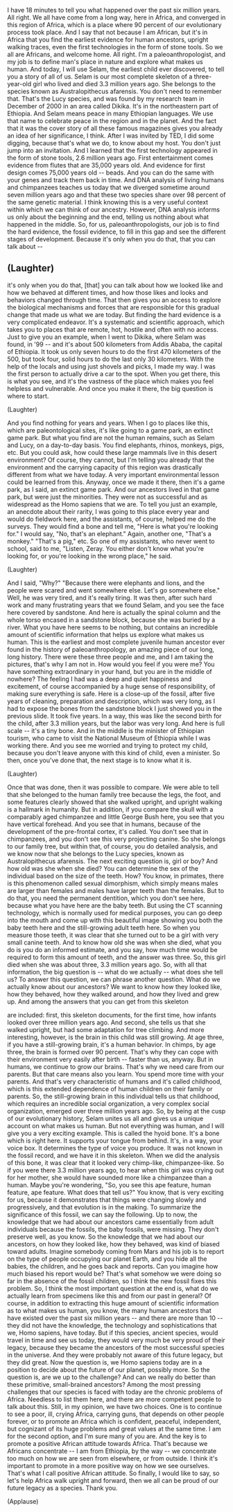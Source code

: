 
I have 18 minutes to tell you what happened
over the past six million years.
All right.
We all have come from a long way,
here in Africa, and converged in this region of Africa,
which is a place where 90 percent of our evolutionary process took place.
And I say that not because I am African,
but it&#39;s in Africa that you find the earliest evidence
for human ancestors, upright walking traces,
even the first technologies in the form of stone tools.
So we all are Africans, and welcome home.
All right.
I&#39;m a paleoanthropologist, and my job is to define
man&#39;s place in nature and explore what makes us human.
And today, I will use Selam, the earliest child ever discovered,
to tell you a story of all of us.
Selam is our most complete skeleton of a three-year-old girl
who lived and died 3.3 million years ago.
She belongs to the species known as Australopithecus afarensis.
You don&#39;t need to remember that.
That&#39;s the Lucy species, and was found by my research team
in December of 2000 in an area called Dikika.
It&#39;s in the northeastern part of Ethiopia.
And Selam means peace in many Ethiopian languages.
We use that name to celebrate peace in the region and in the planet.
And the fact that it was the cover story of all these famous magazines
gives you already an idea of her significance, I think.
After I was invited by TED, I did some digging,
because that&#39;s what we do, to know about my host.
You don&#39;t just jump into an invitation.
And I learned that the first technology appeared
in the form of stone tools, 2.6 million years ago.
First entertainment comes evidence from flutes that are 35,000 years old.
And evidence for first design comes 75,000 years old -- beads.
And you can do the same with your genes and track them back in time.
And DNA analysis of living humans and chimpanzees
teaches us today that we diverged sometime around seven million years ago
and that these two species share over 98 percent of the same genetic material.
I think knowing this is a very useful context
within which we can think of our ancestry.
However, DNA analysis informs us only about
the beginning and the end, telling us nothing
about what happened in the middle.
So, for us, paleoanthropologists, our job is to find the hard evidence,
the fossil evidence, to fill in this gap
and see the different stages of development.
Because it&#39;s only when you do that, that you can talk about --

(Laughter)
 --
it&#39;s only when you do that, [that] you can talk about
how we looked like and how we behaved at different times,
and how those likes and looks and behaviors changed through time.
That then gives you an access
to explore the biological mechanisms
and forces that are responsible for this gradual change
that made us what we are today.
But finding the hard evidence is a very complicated endeavor.
It&#39;s a systematic and scientific approach,
which takes you to places that are remote, hot, hostile and often with no access.
Just to give you an example, when I went to Dikika,
where Selam was found, in &#39;99 -- and it&#39;s about 500 kilometers
from Addis Ababa, the capital of Ethiopia.
It took us only seven hours to do the first 470 kilometers of the 500,
but took four, solid hours to do the last only 30 kilometers.
With the help of the locals and using just shovels and picks, I made my way.
I was the first person to actually drive a car to the spot.
When you get there, this is what you see,
and it&#39;s the vastness of the place which makes you feel helpless and vulnerable.
And once you make it there, the big question is where to start.

(Laughter)

And you find nothing for years and years.
When I go to places like this, which are paleontological sites,
it&#39;s like going to a game park, an extinct game park.
But what you find are not the human remains,
such as Selam and Lucy, on a day-to-day basis.
You find elephants, rhinos, monkeys, pigs, etc.
But you could ask, how could these large mammals
live in this desert environment?
Of course, they cannot, but I&#39;m telling you already
that the environment and the carrying capacity
of this region was drastically different from what we have today.
A very important environmental lesson could be learned from this.
Anyway, once we made it there, then it&#39;s a game park, as I said, an extinct game park.
And our ancestors lived in that game park,
but were just the minorities. They were not as successful
and as widespread as the Homo sapiens that we are.
To tell you just an example, an anecdote about their rarity,
I was going to this place every year and would do fieldwork here,
and the assistants, of course, helped me do the surveys.
They would find a bone and tell me, &quot;Here is what you&#39;re looking for.&quot;
I would say, &quot;No, that&#39;s an elephant.&quot;
Again, another one, &quot;That&#39;s a monkey.&quot; &quot;That&#39;s a pig,&quot; etc.
So one of my assistants, who never went to school, said to me, &quot;Listen, Zeray.
You either don&#39;t know what you&#39;re looking for,
or you&#39;re looking in the wrong place,&quot; he said.

(Laughter)

And I said, &quot;Why?&quot; &quot;Because there were elephants and lions,
and the people were scared and went somewhere else.
Let&#39;s go somewhere else.&quot;
Well, he was very tired, and it&#39;s really tiring.
It was then, after such hard work and many frustrating years that we found Selam,
and you see the face here covered by sandstone.
And here is actually the spinal column
and the whole torso encased in a sandstone block,
because she was buried by a river.
What you have here seems to be nothing,
but contains an incredible amount of scientific information
that helps us explore what makes us human.
This is the earliest and most complete juvenile human ancestor
ever found in the history of paleoanthropology,
an amazing piece of our long, long history.
There were these three people and me, and I am taking the pictures,
that&#39;s why I am not in.
How would you feel if you were me? You have something extraordinary in your hand,
but you are in the middle of nowhere?
The feeling I had was a deep and quiet happiness and excitement,
of course accompanied by a huge sense of responsibility,
of making sure everything is safe.
Here is a close-up of the fossil, after five years of cleaning,
preparation and description, which was very long,
as I had to expose the bones from the sandstone block
I just showed you in the previous slide.
It took five years.
In a way, this was like the second birth for the child, after 3.3 million years,
but the labor was very long.
And here is full scale -- it&#39;s a tiny bone.
And in the middle is the minister of Ethiopian tourism,
who came to visit the National Museum of Ethiopia while I was working there.
And you see me worried and trying to protect my child,
because you don&#39;t leave anyone with this kind of child,
even a minister.
So then, once you&#39;ve done that, the next stage is to know what it is.

(Laughter)

Once that was done, then it was possible to compare.
We were able to tell that she belonged
to the human family tree because the legs, the foot,
and some features clearly showed that she walked upright,
and upright walking is a hallmark in humanity.
But in addition, if you compare the skull
with a comparably aged chimpanzee and little George Bush here,
you see that you have vertical forehead.
And you see that in humans, because of the development
of the pre-frontal cortex, it&#39;s called.
You don&#39;t see that in chimpanzees,
and you don&#39;t see this very projecting canine.
So she belongs to our family tree, but within that, of course,
you do detailed analysis, and we know now
that she belongs to the Lucy species,
known as Australopithecus afarensis.
The next exciting question is, girl or boy?
And how old was she when she died?
You can determine the sex of the individual
based on the size of the teeth.
How?
You know, in primates, there is this phenomenon
called sexual dimorphism, which simply means
males are larger than females and males have larger teeth
than the females.
But to do that, you need the permanent dentition,
which you don&#39;t see here, because what you have here
are the baby teeth.
But using the CT scanning technology,
which is normally used for medical purposes,
you can go deep into the mouth and come up with this beautiful image
showing you both the baby teeth here
and the still-growing adult teeth here.
So when you measure those teeth,
it was clear that she turned out to be a girl
with very small canine teeth.
And to know how old she was when she died, what you do is
you do an informed estimate, and you say, how much time would be required
to form this amount of teeth, and the answer was three.
So, this girl died when she was about three,
3.3 million years ago.
So, with all that information, the big question is --
what do we actually -- what does she tell us?
To answer this question, we can phrase another question.
What do we actually know about our ancestors?
We want to know how they looked like, how they behaved,
how they walked around,
and how they lived and grew up.
And among the answers that you can get from this skeleton

are included: first, this skeleton documents,
for the first time, how infants looked over three million years ago.
And second, she tells us that she walked upright,
but had some adaptation for tree climbing.
And more interesting, however,
is the brain in this child was still growing.
At age three, if you have a still-growing brain,
it&#39;s a human behavior.
In chimps, by age three, the brain is formed over 90 percent.
That&#39;s why they can cope with their environment
very easily after birth -- faster than us, anyway.
But in humans, we continue to grow our brains.
That&#39;s why we need care from our parents.
But that care means also you learn.
You spend more time with your parents.
And that&#39;s very characteristic of humans and it&#39;s called childhood,
which is this extended dependence of human children
on their family or parents.
So, the still-growing brain in this individual
tells us that childhood, which requires
an incredible social organization,
a very complex social organization,
emerged over three million years ago.
So, by being at the cusp of our evolutionary history,
Selam unites us all and gives us a unique account
on what makes us human.
But not everything was human, and I will give you
a very exciting example.
This is called the hyoid bone. It&#39;s a bone which is right here.
It supports your tongue from behind.
It&#39;s, in a way, your voice box.
It determines the type of voice you produce.
It was not known in the fossil record,
and we have it in this skeleton.
When we did the analysis of this bone, it was clear
that it looked very chimp-like, chimpanzee-like.
So if you were there 3.3 million years ago,
to hear when this girl was crying out for her mother,
she would have sounded more like a chimpanzee than a human.
Maybe you&#39;re wondering, &quot;So, you see this ape feature, human feature, ape feature.
What does that tell us?&quot;
You know, that is very exciting for us,
because it demonstrates that things were changing slowly and progressively,
and that evolution is in the making.
To summarize the significance of this fossil,
we can say the following.
Up to now, the knowledge that we had about our ancestors
came essentially from adult individuals
because the fossils, the baby fossils, were missing.
They don&#39;t preserve well, as you know.
So the knowledge that we had about our ancestors,
on how they looked like, how they behaved,
was kind of biased toward adults.
Imagine somebody coming from Mars
and his job is to report on the type of people
occupying our planet Earth, and you hide all the babies,
the children, and he goes back and reports.
Can you imagine how much biased his report would be?
That&#39;s what somehow we were doing so far
in the absence of the fossil children,
so I think the new fossil fixes this problem.
So, I think the most important question at the end is,
what do we actually learn from specimens like this
and from our past in general?
Of course, in addition to extracting this huge amount
of scientific information as to what makes us human,
you know, the many human ancestors that have existed
over the past six million years -- and there are more than 10 --
they did not have the knowledge, the technology and sophistications
that we, Homo sapiens, have today.
But if this species, ancient species,
would travel in time and see us today,
they would very much be very proud of their legacy,
because they became the ancestors of
the most successful species in the universe.
And they were probably not aware of this future legacy,
but they did great.
Now the question is, we Homo sapiens today
are in a position to decide about the future of our planet, possibly more.
So the question is, are we up to the challenge?
And can we really do better than these primitive,
small-brained ancestors?
Among the most pressing challenges that our species
is faced with today are the chronic problems of Africa.
Needless to list them here, and there are more competent people
to talk about this.
Still, in my opinion, we have two choices.
One is to continue to see a poor, ill, crying Africa,
carrying guns, that depends on other people forever,
or to promote an Africa which is confident,
peaceful, independent, but cognizant of its huge problems
and great values at the same time.
I am for the second option, and I&#39;m sure many of you are.
And the key is to promote a positive African attitude towards Africa.
That&#39;s because we Africans concentrate --
I am from Ethiopia, by the way --
we concentrate too much on how we are seen
from elsewhere, or from outside.
I think it&#39;s important to promote in a more positive way
on how we see ourselves.
That&#39;s what I call positive African attitude.
So finally, I would like to say,
so let&#39;s help Africa walk upright and forward,
then we all can be proud of our future legacy as a species.
Thank you.

(Applause)

